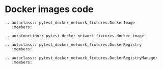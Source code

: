 # Docker images code


```{eval-rst}
.. autoclass:: pytest_docker_network_fixtures.DockerImage
   :members:
```

```{eval-rst}
.. autofunction:: pytest_docker_network_fixtures.docker_image
```

```{eval-rst}
.. autoclass:: pytest_docker_network_fixtures.DockerRegistry
   :members:
```

```{eval-rst}
.. autoclass:: pytest_docker_network_fixtures.DockerRegistryManager
   :members:
```

